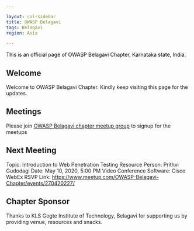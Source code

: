 ```yaml
---

layout: col-sidebar
title: OWASP Belagavi
tags: Belagavi
region: Asia

---
```


<div style='color:black;'>

This is an official page of OWASP Belagavi Chapter, Karnataka state, India.

</div>

## Welcome
Welcome to OWASP Belagavi Chapter. Kindly keep visiting this page for the updates.

## Meetings
Please join [OWASP Belagavi chapter meetup group](https://www.meetup.com/OWASP-Belagavi-Chapter/) to signup for the meetups

## Next Meeting

Topic: Introduction to Web Penetration Testing
Resource Person: Prithvi Gudodagi
Date: May 10, 2020, 5:00 PM
Video Conference Software: Cisco WebEx
RSVP Link: https://www.meetup.com/OWASP-Belagavi-Chapter/events/270420227/

## Chapter Sponsor
Thanks to KLS Gogte Institute of Technology, Belagavi for supporting us by providing venue, resources and snacks.

